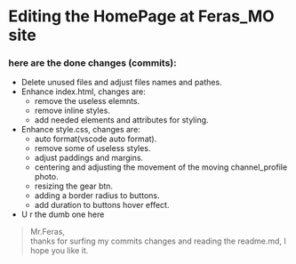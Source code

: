 # Editing the HomePage at Feras_MO site

### here are the done changes (commits):

-   Delete unused files and adjust files names and pathes.
-   Enhance index.html, changes are:
    -   remove the useless elemnts.
    -   remove inline styles.
    -   add needed elements and attributes for styling.
-   Enhance style.css, changes are:
    -   auto format(vscode auto format).
    -   remove some of useless styles.
    -   adjust paddings and margins.
    -   centering and adjusting the movement of the moving channel_profile photo.
    -   resizing the gear btn.
    -   adding a border radius to buttons.
    -   add duration to buttons hover effect.
-   U r the dumb one here

> Mr.Feras,  
> thanks for surfing my commits changes and reading the readme.md, I hope you like it.
